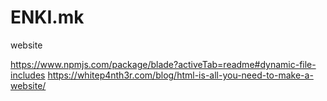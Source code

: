 # ENKI.mk

website


https://www.npmjs.com/package/blade?activeTab=readme#dynamic-file-includes
https://whitep4nth3r.com/blog/html-is-all-you-need-to-make-a-website/
